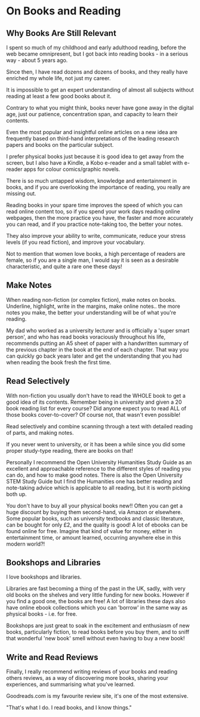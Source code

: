 # On Books and Reading

## Why Books Are Still Relevant

I spent so much of my childhood and early adulthood reading, before the web became omnipresent, but I got back into reading books - in a serious way - about 5 years ago.

Since then, I have read dozens and dozens of books, and they really have enriched my whole life, not just my career.

It is impossible to get an expert understanding of almost all subjects without reading at least a few good books about it.

Contrary to what you might think, books never have gone away in the digital age, just our patience, concentration span, and capacity to learn their contents.

Even the most popular and insightful online articles on a new idea are frequently based on third-hand interpretations of the leading research papers and books on the particular subject.

I prefer physical books just because it is good idea to get away from the screen, but I also have a Kindle, a Kobo e-reader and a small tablet with e-reader apps for colour comics/graphic novels.

There is so much untapped wisdom, knowledge and entertainment in books, and if you are overlooking the importance of reading, you really are missing out.

Reading books in your spare time improves the speed of which you can read online content too, so if you spend your work days reading online webpages, then the more practice you have, the faster and more accurately you can read, and if you practice note-taking too, the better your notes.

They also improve your ability to write, communicate, reduce your stress levels (if you read fiction), and improve your vocabulary.

Not to mention that women love books, a high percentage of readers are female, so if you are a single man, I would say it is seen as a desirable characteristic, and quite a rare one these days!

## Make Notes

When reading non-fiction (or complex fiction), make notes on books. Underline, highlight, write in the margins, make online notes.. the more notes you make, the better your understanding will be of what you're reading.

My dad who worked as a university lecturer and is officially a 'super smart person', and who has read books voraciously throughout his life, recommends putting an A5 sheet of paper with a handwritten summary of the previous chapter in the book at the end of each chapter. That way you can quickly go back years later and get the understanding that you had when reading the book fresh the first time.

## Read Selectively

With non-fiction you usually don't have to read the WHOLE book to get a good idea of its contents. Remember being in university and given a 20 book reading list for every course? Did anyone expect you to read ALL of those books cover-to-cover? Of course not, that wasn't even possible!

Read selectively and combine scanning through a text with detailed reading of parts, and making notes.

If you never went to university, or it has been a while since you did some proper study-type reading, there are books on that!

Personally I recommend the Open University Humanities Study Guide as an excellent and approachable reference to the different styles of reading you can do, and how to make good notes. There is also the Open University STEM Study Guide but I find the Humanities one has better reading and note-taking advice which is applicable to all reading, but it is worth picking both up.

You don't have to buy all your physical books new!! Often you can get a huge discount by buying them second-hand, via Amazon or elsewhere. Some popular books, such as university textbooks and classic literature, can be bought for only £2, and the quality is good! A lot of ebooks can be found online for free. Imagine that kind of value for money, either in entertainment time, or amount learned, occurring anywhere else in this modern world?!

## Bookshops and Libraries

I love bookshops and libraries.

Libraries are fast becoming a thing of the past in the UK, sadly, with very old books on the shelves and very little funding for new books. However if you find a good one, the books are free! A lot of libraries these days also have online ebook collections which you can 'borrow' in the same way as physical books - i.e. for free.

Bookshops are just great to soak in the excitement and enthusiasm of new books, particularly fiction, to read books before you buy them, and to sniff that wonderful 'new book' smell without even having to buy a new book!

## Write and Read Reviews

Finally, I really recommend writing reviews of your books and reading others reviews, as a way of discovering more books, sharing your experiences, and summarising what you've learned.

Goodreads.com is my favourite review site, it's one of the most extensive.

"That's what I do. I read books, and I know things."

